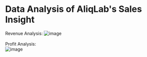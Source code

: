 # Data Analysis of AliqLab's Sales Insight 

Revenue Analysis:
![image](https://user-images.githubusercontent.com/65944826/169655747-9740acf5-591b-4aee-9f52-be58037af341.png)    
<br>
Profit Analysis:
<br>
![image](https://user-images.githubusercontent.com/65944826/169655704-2dde7d7e-7c4c-43b4-be6c-cb660bf14723.png)
